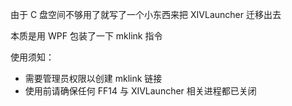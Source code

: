 由于 C 盘空间不够用了就写了一个小东西来把 XIVLauncher 迁移出去

本质是用 WPF 包装了一下 mklink 指令

使用须知：

- 需要管理员权限以创建 mklink 链接
- 使用前请确保任何 FF14 与 XIVLauncher 相关进程都已关闭